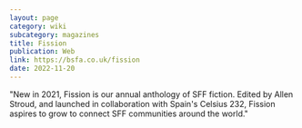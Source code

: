 ```yaml
---
layout: page
category: wiki
subcategory: magazines
title: Fission
publication: Web
link: https://bsfa.co.uk/fission
date: 2022-11-20
---
```


"New in 2021, Fission is our annual anthology of SFF fiction. Edited by Allen Stroud, and launched in collaboration with Spain's Celsius 232, Fission aspires to grow to connect SFF communities around the world."
